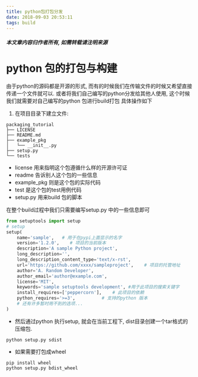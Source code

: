```yaml
---
title: python包打包分发
date: 2018-09-03 20:53:11
tags: build
---
```

#### ***本文章内容归作者所有, 如需转载请注明来源***
# python 包的打包与构建
由于python的源码都是开源的形式, 而有的时候我们在传输文件的时候又希望直接传递一个文件就可以.
或者将我们自己编写的python分发给其他人使用, 这个时候我们就需要对自己编写的python 包进行build打包
具体操作如下
1. 在项目目录下建立文件:
```
packaging_tutorial
├── LICENSE
├── README.md
├── example_pkg
│   └── __init__.py
├── setup.py
└── tests
```
* license 用来指明这个包遵循什么样的开源许可证
* readme 告诉别人这个包的一些信息
* example_pkg 则是这个包的实际代码
* test 是这个包的test用例代码
* setup.py 用来build 包的脚本

在整个build过程中我们只需要编写setup.py 中的一些信息即可
```python
from setuptools import setup
# setup
setup(
    name='sample',   # 用于在pypi上面显示的名字
    version='1.2.0',    # 项目的当前版本
    description='A sample Python project',
    long_description='',
    long_description_content_type='text/x-rst', 
    url='https://github.com/xxxx/sampleproject',    # 项目的托管地址
    author='A. Random Developer',
    author_email='author@example.com',
    license='MIT',
    keywords='sample setuptools development', #用于此项目的搜索关键字
    install_requires=['peppercorn'],    # 此项目的依赖
    python_requires='>=3',          # 支持的python 版本
    # 还有许多暂时用不到的选项...
)

```

* 然后通过python 执行setup, 就会在当前工程下, dist目录创建一个tar格式的压缩包.
```
python setup.py sdist
```
* 如果需要打包成wheel
```
pip install wheel
python setup.py bdist_wheel
```
